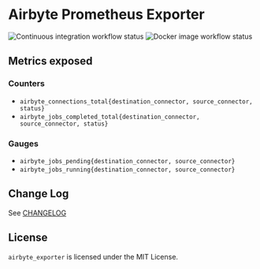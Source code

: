 # Airbyte Prometheus Exporter

<img src="https://github.com/virtualtam/airbyte_exporter/actions/workflows/ci.yaml/badge.svg?branch=main" alt="Continuous integration workflow status">
<img src="https://github.com/virtualtam/airbyte_exporter/actions/workflows/docker.yaml/badge.svg?branch=main" alt="Docker image workflow status">

## Metrics exposed
### Counters
- `airbyte_connections_total{destination_connector, source_connector, status}`
- `airbyte_jobs_completed_total{destination_connector, source_connector, status}`

### Gauges
- `airbyte_jobs_pending{destination_connector, source_connector}`
- `airbyte_jobs_running{destination_connector, source_connector}`

## Change Log
See [CHANGELOG](./CHANGELOG.md)

## License
`airbyte_exporter` is licensed under the MIT License.

